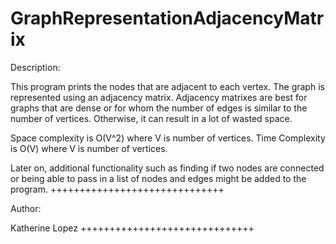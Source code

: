 GraphRepresentationAdjacencyMatrix 
============================
Description:

This program prints the nodes that are adjacent to each vertex. The graph is represented using an adjacency matrix. 
Adjacency matrixes are best for graphs that are dense or for whom the number of edges is similar to the number 
of vertices. Otherwise, it can result in a lot of wasted space. 

Space complexity is O(V^2) where V is number of vertices. 
Time Complexity is O(V) where V is number of vertices.

Later on, additional functionality such as finding if two nodes are connected or being able to pass in a list of nodes
and edges might be added to the program.
++++++++++++++++++++++++++++++

Author: 

Katherine Lopez
++++++++++++++++++++++++++++++
